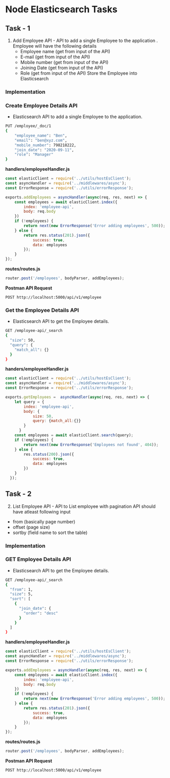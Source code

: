 # Node Elasticsearch Tasks

## Task - 1

1. Add Employee API - API to add a single Employee to the application . 
Employee will have the following details
    - Employee name (get from input of the API)
    - E-mail (get from input of the API)
    - Mobile number (get from input of the API)
    - Joining Date (get from input of the API)
    - Role (get from input of the API)
Store the Employee into Elasticsearch

### Implementation

### Create Employee Details API

- Elasticsearch API to add a single Employee to the application.

```bash
PUT /employee/_doc/1
{
    "employee_name": "Ben",
    "email": "ben@xyz.com",
    "mobile_number": 798218222,
    "join_date": "2020-09-11",
    "role": "Manager"
}
```


**handlers/employeeHandler.js**

```js
const elasticClient = require('../utils/hostEsClient');
const asyncHandler = require('../middlewares/async');
const ErrorResponse = require('../utils/errorResponse');

exports.addEmployees = asyncHandler(async(req, res, next) => {
    const employees = await elasticClient.index({
        index: 'employee-api',
        body: req.body
    })
    if (!employees) {
        return next(new ErrorResponse('Error adding employees', 500));
    } else {
        return res.status(201).json({
            success: true,
            data: employees
        });
    }
});
```

**routes/routes.js**

```js
router.post('/employees', bodyParser, addEmployees);
```

**Postman API Request**

```url 
POST http://localhost:5000/api/v1/employee
```

### Get the Employee Details API

- Elasticsearch API to get the Employee details.

```bash
GET /employee-api/_search
{
  "size": 50, 
  "query": {
    "match_all": {}
  }
}
```

**handers/employeeHandler.js**

```js
const elasticClient = require('../utils/hostEsClient');
const asyncHandler = require('../middlewares/async');
const ErrorResponse = require('../utils/errorResponse');

exports.getEmployees =  asyncHandler(async(req, res, next) => {
    let query = {
        index: 'employee-api',
        body: { 
            size: 50,
            query: {match_all:{}}
        }
      } 
    const employees = await elasticClient.search(query);
    if (!employees) { 
        return next(new ErrorResponse('Employees not found', 404));
    } else {
        res.status(200).json({
            success: true,
            data: employees
        })
    }
  });
```

## Task - 2

2. List Employee API - API to List employee with pagination
API should have atleast following input
- from (basically page number)
- offset (page size)
- sortby (field name to sort the table)

### Implementation

### GET Employee Details API

- Elasticsearch API to get the Employee details.

```bash
GET /employee-api/_search
{
  "from": 1,
  "size": 5,
  "sort": [
    {
      "join_date": {
        "order": "desc"
      }
    }
  ]
}
```

**handlers/employeeHandler.js**

```js
const elasticClient = require('../utils/hostEsClient');
const asyncHandler = require('../middlewares/async');
const ErrorResponse = require('../utils/errorResponse');

exports.addEmployees = asyncHandler(async(req, res, next) => {
    const employees = await elasticClient.index({
        index: 'employee-api',
        body: req.body
    })
    if (!employees) {
        return next(new ErrorResponse('Error adding employees', 500));
    } else {
        return res.status(201).json({
            success: true,
            data: employees
        });
    }
});
```

**routes/routes.js**

```js
router.post('/employees', bodyParser, addEmployees);
```

**Postman API Request**

```url 
POST http://localhost:5000/api/v1/employee
```
